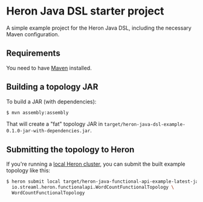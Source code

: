 # Heron Java DSL starter project

A simple example project for the Heron Java DSL, including the necessary Maven configuration.

## Requirements

You need to have [Maven](https://maven.apache.org) installed.

## Building a topology JAR

To build a JAR (with dependencies):

```bash
$ mvn assembly:assembly
```

That will create a "fat" topology JAR in `target/heron-java-dsl-example-0.1.0-jar-with-dependencies.jar`.

## Submitting the topology to Heron

If you're running a [local Heron cluster](../../../getting-started), you can submit the built example topology like this:

```bash
$ heron submit local target/heron-java-functional-api-example-latest-jar-with-dependencies.jar \
  io.streaml.heron.functionalapi.WordCountFunctionalTopology \
  WordCountFunctionalTopology
```

